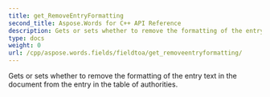 ```yaml
---
title: get_RemoveEntryFormatting
second_title: Aspose.Words for C++ API Reference
description: Gets or sets whether to remove the formatting of the entry text in the document from the entry in the table of authorities. 
type: docs
weight: 0
url: /cpp/aspose.words.fields/fieldtoa/get_removeentryformatting/
---
```


Gets or sets whether to remove the formatting of the entry text in the document from the entry in the table of authorities. 

